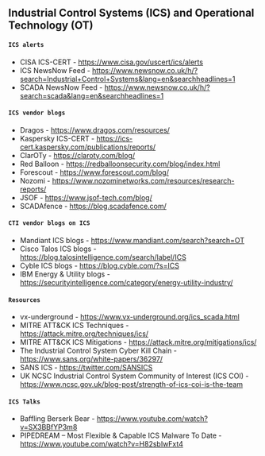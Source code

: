 ## Industrial Control Systems (ICS) and Operational Technology (OT)

#### `ICS alerts`
- CISA ICS-CERT - https://www.cisa.gov/uscert/ics/alerts
- ICS NewsNow Feed - https://www.newsnow.co.uk/h/?search=Industrial+Control+Systems&lang=en&searchheadlines=1
- SCADA NewsNow Feed - https://www.newsnow.co.uk/h/?search=scada&lang=en&searchheadlines=1

#### `ICS vendor blogs`
- Dragos - https://www.dragos.com/resources/
- Kaspersky ICS-CERT - https://ics-cert.kaspersky.com/publications/reports/
- ClarOTy - https://claroty.com/blog/
- Red Balloon - https://redballoonsecurity.com/blog/index.html
- Forescout - https://www.forescout.com/blog/
- Nozomi - https://www.nozominetworks.com/resources/research-reports/
- JSOF - https://www.jsof-tech.com/blog/
- SCADAfence - https://blog.scadafence.com/

#### `CTI vendor blogs on ICS`
- Mandiant ICS blogs - https://www.mandiant.com/search?search=OT
- Cisco Talos ICS blogs - https://blog.talosintelligence.com/search/label/ICS
- Cyble ICS blogs - https://blog.cyble.com/?s=ICS
- IBM Energy & Utility blogs - https://securityintelligence.com/category/energy-utility-industry/ 

#### `Resources`
- vx-underground - https://www.vx-underground.org/ics_scada.html
- MITRE ATT&CK ICS Techniques - https://attack.mitre.org/techniques/ics/
- MITRE ATT&CK ICS Mitigations - https://attack.mitre.org/mitigations/ics/
- The Industrial Control System Cyber Kill Chain - https://www.sans.org/white-papers/36297/
- SANS ICS - https://twitter.com/SANSICS
- UK NCSC Industrial Control System Community of Interest (ICS COI) - https://www.ncsc.gov.uk/blog-post/strength-of-ics-coi-is-the-team

#### `ICS Talks`
- Baffling Berserk Bear - https://www.youtube.com/watch?v=SX3BBfYP3m8
- PIPEDREAM – Most Flexible & Capable ICS Malware To Date - https://www.youtube.com/watch?v=H82sbIwFxt4
